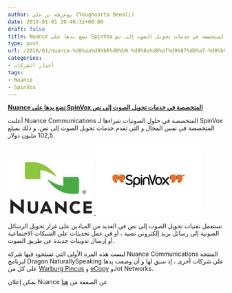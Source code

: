 ```yaml
---
author: يوغرطة بن علي (Youghourta Benali)
date: 2010-01-01 20:40:32+00:00
draft: false
title: Nuance تضع يدها على SpinVox المتخصصة في خدمات تحويل الصوت إلى نص
type: post
url: /2010/01/nuance-%d8%aa%d8%b6%d8%b9-%d9%8a%d8%af%d9%87%d8%a7-%d8%b9%d9%84%d9%89-spinvox-%d8%a7%d9%84%d9%85%d8%aa%d8%ae%d8%b5%d8%b5%d8%a9-%d9%81%d9%8a-%d8%ae%d8%af%d9%85%d8%a7%d8%aa-%d8%aa%d8%ad%d9%88%d9%8a/
categories:
- أخبار الشركات
tags:
- Nuance
- SpinVox
---
```


[**Nuance تضع يدها على SpinVox المتخصصة في خدمات تحويل الصوت إلى نص**](https://www.it-scoop.com/2010/01/nuance-%d8%aa%d8%b6%d8%b9-%d9%8a%d8%af%d9%87%d8%a7-%d8%b9%d9%84%d9%89-spinvox-%d8%a7%d9%84%d9%85%d8%aa%d8%ae%d8%b5%d8%b5%d8%a9-%d9%81%d9%8a-%d8%ae%d8%af%d9%85%d8%a7%d8%aa-%d8%aa%d8%ad%d9%88%d9%8a/)


أعلنت Nuance Communications المتخصصة في حلول الصوتيات شراءها لـ SpinVox المتخصصة في نفس المجال و التي تقدم خدمات تحويل الصوت إلى نص، و ذلك بمبلغ 102,5 مليون دولار.

[![](Nuance.jpg)
](https://www.it-scoop.com/2010/01/nuance-%d8%aa%d8%b6%d8%b9-%d9%8a%d8%af%d9%87%d8%a7-%d8%b9%d9%84%d9%89-spinvox-%d8%a7%d9%84%d9%85%d8%aa%d8%ae%d8%b5%d8%b5%d8%a9-%d9%81%d9%8a-%d8%ae%d8%af%d9%85%d8%a7%d8%aa-%d8%aa%d8%ad%d9%88%d9%8a/)[![](SpinVox.jpg)
](https://www.it-scoop.com/2010/01/nuance-%d8%aa%d8%b6%d8%b9-%d9%8a%d8%af%d9%87%d8%a7-%d8%b9%d9%84%d9%89-spinvox-%d8%a7%d9%84%d9%85%d8%aa%d8%ae%d8%b5%d8%b5%d8%a9-%d9%81%d9%8a-%d8%ae%d8%af%d9%85%d8%a7%d8%aa-%d8%aa%d8%ad%d9%88%d9%8a/)

تستعمل تقنيات تحويل الصوت إلى نص في العديد من الميادين على غرار تحويل الرسائل الصوتية إلى رسائل بريد إلكتروني نصية ، أو في عمل تحديثات على الشبكات الاجتماعية أو إرسال تدوينات جديدة عن طريق الصوت.

ليست هذه المرة الأولى التي تستحوذ فيها شركة Nuance Communications المنتجة لبرنامج Dragon NaturallySpeaking على شركات أخرى ، إذ سبق لها و أن وضعت يدها على كل من [Warburg Pincus](http://www.warburgpincus.com/) و [eCopy](http://www.ecopy.com/) وJot Networks.

يمكن إعلان Nuance عن الصفقة من [هنا](http://www.nuance.com/news/pressreleases/2009/20091230_acquireSpinVox.asp)
